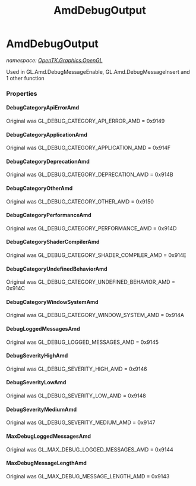 ﻿---
title: AmdDebugOutput
---

# AmdDebugOutput
_namespace: [OpenTK.Graphics.OpenGL](N-OpenTK.Graphics.OpenGL.html)_

Used in GL.Amd.DebugMessageEnable, GL.Amd.DebugMessageInsert and 1 other function



### Properties

#### DebugCategoryApiErrorAmd
Original was GL_DEBUG_CATEGORY_API_ERROR_AMD = 0x9149
#### DebugCategoryApplicationAmd
Original was GL_DEBUG_CATEGORY_APPLICATION_AMD = 0x914F
#### DebugCategoryDeprecationAmd
Original was GL_DEBUG_CATEGORY_DEPRECATION_AMD = 0x914B
#### DebugCategoryOtherAmd
Original was GL_DEBUG_CATEGORY_OTHER_AMD = 0x9150
#### DebugCategoryPerformanceAmd
Original was GL_DEBUG_CATEGORY_PERFORMANCE_AMD = 0x914D
#### DebugCategoryShaderCompilerAmd
Original was GL_DEBUG_CATEGORY_SHADER_COMPILER_AMD = 0x914E
#### DebugCategoryUndefinedBehaviorAmd
Original was GL_DEBUG_CATEGORY_UNDEFINED_BEHAVIOR_AMD = 0x914C
#### DebugCategoryWindowSystemAmd
Original was GL_DEBUG_CATEGORY_WINDOW_SYSTEM_AMD = 0x914A
#### DebugLoggedMessagesAmd
Original was GL_DEBUG_LOGGED_MESSAGES_AMD = 0x9145
#### DebugSeverityHighAmd
Original was GL_DEBUG_SEVERITY_HIGH_AMD = 0x9146
#### DebugSeverityLowAmd
Original was GL_DEBUG_SEVERITY_LOW_AMD = 0x9148
#### DebugSeverityMediumAmd
Original was GL_DEBUG_SEVERITY_MEDIUM_AMD = 0x9147
#### MaxDebugLoggedMessagesAmd
Original was GL_MAX_DEBUG_LOGGED_MESSAGES_AMD = 0x9144
#### MaxDebugMessageLengthAmd
Original was GL_MAX_DEBUG_MESSAGE_LENGTH_AMD = 0x9143

